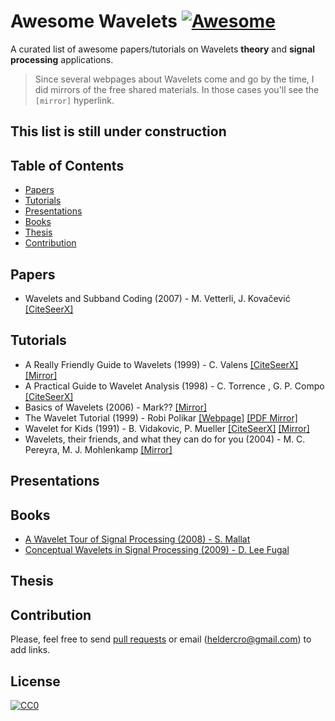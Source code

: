 # Awesome Wavelets [![Awesome](https://cdn.rawgit.com/sindresorhus/awesome/d7305f38d29fed78fa85652e3a63e154dd8e8829/media/badge.svg)](https://github.com/helderc/awesome-wavelets)

A curated list of awesome papers/tutorials on Wavelets **theory** and **signal processing** applications.

> Since several webpages about Wavelets come and go by the time, I did mirrors of the free shared materials. In those cases you'll see the `[mirror]` hyperlink.

## This list is still under construction


## Table of Contents
- [Papers](#papers)
- [Tutorials](#tutorials)
- [Presentations](#presentations)
- [Books](#books)
- [Thesis](#thesis)
- [Contribution](#contribution)


## Papers
- Wavelets and Subband Coding (2007) - M. Vetterli, J. Kovačević [[CiteSeerX]](http://citeseerx.ist.psu.edu/viewdoc/summary?doi=10.1.1.459.2706)


## Tutorials
- A Really Friendly Guide to Wavelets (1999) - C. Valens [[CiteSeerX]](http://citeseerx.ist.psu.edu/viewdoc/summary?doi=10.1.1.34.29) [[Mirror]](https://app.box.com/s/xft36gdixmpfeiwms8bp2ds014ufumue)
- A Practical Guide to Wavelet Analysis (1998) - C. Torrence , G. P. Compo [[CiteSeerX]](http://citeseerx.ist.psu.edu/viewdoc/summary?doi=10.1.1.28.1738)
- Basics of Wavelets (2006) - Mark?? [[Mirror]](https://app.box.com/s/e0xanah11cpwlwrbzw29x471z4ww6woa)
- The Wavelet Tutorial (1999) - Robi Polikar [[Webpage]](http://users.rowan.edu/~polikar/WAVELETS/WTtutorial.html) [[PDF Mirror]](https://app.box.com/s/if1tggw1ys4k0t7xitz4qvkzg59t7k02)
- Wavelet for Kids (1991) - B. Vidakovic, P. Mueller [[CiteSeerX]](http://citeseerx.ist.psu.edu/viewdoc/summary?doi=10.1.1.70.54) [[Mirror]](https://app.box.com/s/zgk5lhc9ff96i5wvv9xlyahor6sd7shr)
- Wavelets, their friends, and what they can do for you (2004) - M. C. Pereyra, M. J. Mohlenkamp [[Mirror]](https://app.box.com/s/dqv04l3nc38m9onfizndrrmwdgah02s3)

## Presentations


## Books
- [A Wavelet Tour of Signal Processing (2008) - S. Mallat](https://www.ceremade.dauphine.fr/~peyre/wavelet-tour/)
- [Conceptual Wavelets in Signal Processing (2009) - D. Lee Fugal](http://www.conceptualwavelets.com/)


## Thesis


## Contribution

Please, feel free to send [pull requests](https://github.com/helderc/awesome-wavelets/pulls) or email (heldercro@gmail.com) to add links.


## License

[![CC0](http://i.creativecommons.org/p/zero/1.0/88x31.png)](http://creativecommons.org/publicdomain/zero/1.0/)
